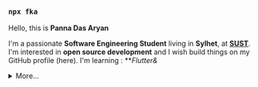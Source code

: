 ### `npx fka`


Hello, this is **Panna Das Aryan**

I'm a passionate **Software Engineering Student** living in **Sylhet**, at **[SUST](https://www.sust.edu/)**.
I'm interested in **open source development** and I wish build things on my GitHub profile (here).
I'm learning : ***Flutter&*


<details>
  <summary>More...</summary>
  <img src="https://github-readme-stats.vercel.app/api?username=PannaAryan&show_icons=true&count_private=true&theme=dark" />
</details>

